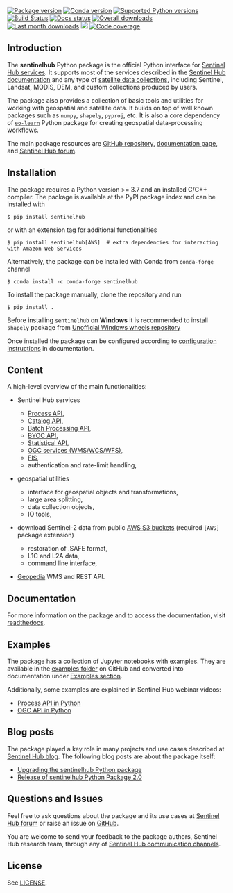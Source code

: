 [![Package version](https://badge.fury.io/py/sentinelhub.svg)](https://pypi.org/project/sentinelhub/)
[![Conda version](https://img.shields.io/conda/vn/conda-forge/sentinelhub.svg)](https://anaconda.org/conda-forge/sentinelhub)
[![Supported Python versions](https://img.shields.io/pypi/pyversions/sentinelhub.svg?style=flat-square)](https://pypi.org/project/sentinelhub/)
[![Build Status](https://github.com/sentinel-hub/sentinelhub-py/actions/workflows/ci_action.yml/badge.svg?branch=master)](https://github.com/sentinel-hub/sentinelhub-py/actions)
[![Docs status](https://readthedocs.org/projects/sentinelhub-py/badge/?version=latest)](https://sentinelhub-py.readthedocs.io/en/latest/)
[![Overall downloads](https://pepy.tech/badge/sentinelhub)](https://pepy.tech/project/sentinelhub)
[![Last month downloads](https://pepy.tech/badge/sentinelhub/month)](https://pepy.tech/project/sentinelhub)
[![](https://img.shields.io/pypi/l/sentinelhub.svg)](https://github.com/sentinel-hub/sentinelhub-py/blob/master/LICENSE.md)
[![Code coverage](https://codecov.io/gh/sentinel-hub/sentinelhub-py/branch/master/graph/badge.svg)](https://codecov.io/gh/sentinel-hub/sentinelhub-py)

## Introduction

The **sentinelhub** Python package is the official Python interface for [Sentinel Hub services](https://www.sentinel-hub.com/). It supports most of the services described in the [Sentinel Hub documentation](https://docs.sentinel-hub.com/api/latest/) and any type of [satellite data collections](https://docs.sentinel-hub.com/api/latest/data/), including Sentinel, Landsat, MODIS, DEM, and custom collections produced by users.

The package also provides a collection of basic tools and utilities for working with geospatial and satellite data. It builds on top of well known packages such as `numpy`, `shapely`, `pyproj`, etc. It is also a core dependency of [`eo-learn`](https://github.com/sentinel-hub/eo-learn) Python package for creating geospatial data-processing workflows.

The main package resources are [GitHub repository](https://github.com/sentinel-hub/sentinelhub-py), [documentation page](https://sentinelhub-py.readthedocs.io/en/latest/), and [Sentinel Hub forum](https://forum.sentinel-hub.com/).


## Installation

The package requires a Python version >= 3.7 and an installed C/C++ compiler. The package is available at
the PyPI package index and can be installed with

```
$ pip install sentinelhub
```

or with an extension tag for additional functionalities

```
$ pip install sentinelhub[AWS]  # extra dependencies for interacting with Amazon Web Services
```

Alternatively, the package can be installed with Conda from `conda-forge` channel

```
$ conda install -c conda-forge sentinelhub 
```

To install the package manually, clone the repository and run

```
$ pip install .
```

Before installing `sentinelhub` on **Windows** it is recommended to install `shapely` package from
[Unofficial Windows wheels repository](https://www.lfd.uci.edu/~gohlke/pythonlibs/)

Once installed the package can be configured according to [configuration instructions](https://sentinelhub-py.readthedocs.io/en/latest/configure.html) in documentation.


## Content

A high-level overview of the main functionalities:

- Sentinel Hub services
  * [Process API](https://docs.sentinel-hub.com/api/latest/api/process/),
  * [Catalog API](https://docs.sentinel-hub.com/api/latest/api/catalog/),
  * [Batch Processing API](https://docs.sentinel-hub.com/api/latest/api/batch/),
  * [BYOC API](https://docs.sentinel-hub.com/api/latest/api/byoc/),
  * [Statistical API](https://docs.sentinel-hub.com/api/latest/api/statistical/),
  * [OGC services (WMS/WCS/WFS)](https://docs.sentinel-hub.com/api/latest/api/ogc/),
  * [FIS](https://www.sentinel-hub.com/develop/api/ogc/fis-request/),
  * authentication and rate-limit handling,

- geospatial utilities
  * interface for geospatial objects and transformations,
  * large area splitting,
  * data collection objects,
  * IO tools,

- download Sentinel-2 data from public [AWS S3 buckets](https://registry.opendata.aws/sentinel-2/) (required `[AWS]` package extension)
  * restoration of .SAFE format,
  * L1C and L2A data,
  * command line interface,

- [Geopedia](https://portal.geopedia.world/) WMS and REST API.


## Documentation

For more information on the package and to access the documentation, visit [readthedocs](https://sentinelhub-py.readthedocs.io/).


## Examples

The package has a collection of Jupyter notebooks with examples. They are available in the [examples folder](https://github.com/sentinel-hub/sentinelhub-py/tree/master/examples) on GitHub and converted into documentation under [Examples section](https://sentinelhub-py.readthedocs.io/en/latest/examples.html).

Additionally, some examples are explained in Sentinel Hub webinar videos:

- [Process API in Python](https://www.youtube.com/watch?v=sX3w3Wd3FBw&list=PL46vEE2ks3tn8NGesSFllgJW5MSYRi4od&index=10&t=2220s)
- [OGC API in Python](https://www.youtube.com/watch?v=CBIlTOl2po4&list=PL46vEE2ks3tn8NGesSFllgJW5MSYRi4od&index=4&t=1766s)


## Blog posts

The package played a key role in many projects and use cases described at [Sentinel Hub blog](https://medium.com/sentinel-hub). The following blog posts are about the package itself:

 * [Upgrading the sentinelhub Python package](https://medium.com/sentinel-hub/upgrading-the-sentinelhub-python-package-2665f9c10df)
 * [Release of sentinelhub Python Package 2.0](https://medium.com/sentinel-hub/release-of-sentinelhub-python-package-2-0-a3d47709f8fd)


## Questions and Issues

Feel free to ask questions about the package and its use cases at [Sentinel Hub forum](https://forum.sentinel-hub.com/) or raise an issue on [GitHub](https://github.com/sentinel-hub/sentinelhub-py/issues).

You are welcome to send your feedback to the package authors, Sentinel Hub research team, through any of [Sentinel Hub communication channels](https://sentinel-hub.com/develop/communication-channels).


## License

See [LICENSE](https://github.com/sentinel-hub/sentinelhub-py/blob/master/LICENSE.md).
